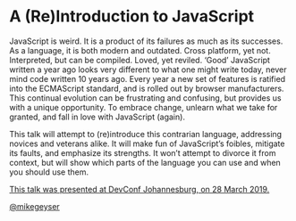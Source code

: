 # A (Re)Introduction to JavaScript

JavaScript is weird. It is a product of its failures as much as its successes. As a language, it is both modern and outdated. Cross platform, yet not. Interpreted, but can be compiled. Loved, yet reviled. ‘Good’ JavaScript written a year ago looks very different to what one might write today, never mind code written 10 years ago. Every year a new set of features is ratified into the ECMAScript standard, and is rolled out by browser manufacturers. This continual evolution can be frustrating and confusing, but provides us with a unique opportunity. To embrace change, unlearn what we take for granted, and fall in love with JavaScript (again).

This talk will attempt to (re)introduce this contrarian language, addressing novices and veterans alike. It will make fun of JavaScript’s foibles, mitigate its faults, and emphasize its strengths. It won’t attempt to divorce it from context, but will show which parts of the language you can use and when you should use them.

[This talk was presented at DevConf Johannesburg, on 28 March 2019.](https://www.devconf.co.za/#profile-MikeGeyser2019jhb)

[@mikegeyser](https://twitter.com/mikegeyser)